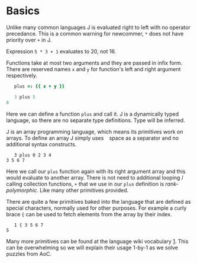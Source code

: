 # Basics

Unlike many common languages J is evaluated right to left with no operator precedance.
This is a common warning for newcommer, `*` does not have priority over `+` in J.

Expression `5 * 3 + 1` evaluates to 20, not 16.

Functions take at most two arguments and they are passed in infix form.
There are reserved names `x` and `y` for function's left and right argument respectively.

```j
   plus =: {{ x + y }}

   3 plus 5
8
```

Here we can define a function `plus` and call it.
J is a dynamically typed language, so there are no separate type definitions. Type will be inferred.

J is an array programming language, which means its primitives work on arrays.
To define an array J simply uses ` ` space as a separator and no additional syntax constructs.

```
   3 plus 0 2 3 4
3 5 6 7
```

Here we call our `plus` function again with its right argument array and this would evaluate to another array.
There is not need to additional looping / calling collection functions, `+` that we use in our `plus` definition is *rank-polymorphic*.
Like many other primitives provided.

There are quite a few primitives baked into the language that are defined as special characters, normally used for other purposes.
For example a curly brace `{` can be used to fetch elements from the array by their index.

```
   1 { 3 5 6 7
5
```

Many more primitives can be found at the language wiki vocabulary [1](https://code.jsoftware.com/wiki/Vocabulary). This can be overwhelming so we will explain their usage 1-by-1 as we solve puzzles from AoC.
